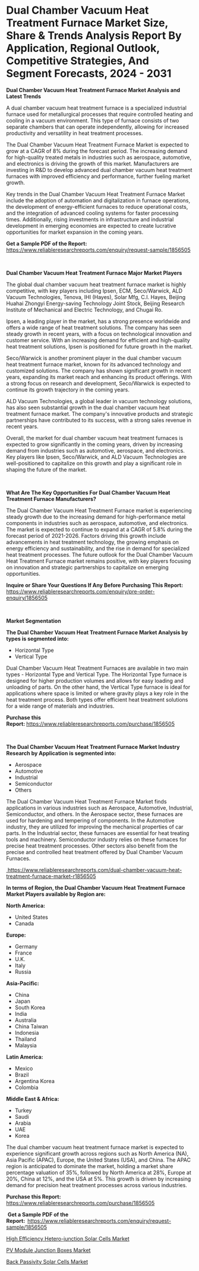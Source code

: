 <p><h1>Dual Chamber Vacuum Heat Treatment Furnace Market Size, Share & Trends Analysis Report By Application, Regional Outlook, Competitive Strategies, And Segment Forecasts, 2024 - 2031</h1></p><p><strong>Dual Chamber Vacuum Heat Treatment Furnace Market Analysis and Latest Trends</strong></p>
<p><p>A dual chamber vacuum heat treatment furnace is a specialized industrial furnace used for metallurgical processes that require controlled heating and cooling in a vacuum environment. This type of furnace consists of two separate chambers that can operate independently, allowing for increased productivity and versatility in heat treatment processes.</p><p>The Dual Chamber Vacuum Heat Treatment Furnace Market is expected to grow at a CAGR of 8% during the forecast period. The increasing demand for high-quality treated metals in industries such as aerospace, automotive, and electronics is driving the growth of this market. Manufacturers are investing in R&D to develop advanced dual chamber vacuum heat treatment furnaces with improved efficiency and performance, further fueling market growth.</p><p>Key trends in the Dual Chamber Vacuum Heat Treatment Furnace Market include the adoption of automation and digitalization in furnace operations, the development of energy-efficient furnaces to reduce operational costs, and the integration of advanced cooling systems for faster processing times. Additionally, rising investments in infrastructure and industrial development in emerging economies are expected to create lucrative opportunities for market expansion in the coming years.</p></p>
<p><strong>Get a Sample PDF of the Report:&nbsp;</strong> <a href="https://www.reliableresearchreports.com/enquiry/request-sample/1856505">https://www.reliableresearchreports.com/enquiry/request-sample/1856505</a></p>
<p>&nbsp;</p>
<p><strong>Dual Chamber Vacuum Heat Treatment Furnace Major Market Players</strong></p>
<p><p>The global dual chamber vacuum heat treatment furnace market is highly competitive, with key players including Ipsen, ECM, Seco/Warwick, ALD Vacuum Technologies, Tenova, IHI (Hayes), Solar Mfg, C.I. Hayes, Beijing Huahai Zhongyi Energy-saving Technology Joint Stock, Beijing Research Institute of Mechanical and Electric Technology, and Chugai Ro.</p><p>Ipsen, a leading player in the market, has a strong presence worldwide and offers a wide range of heat treatment solutions. The company has seen steady growth in recent years, with a focus on technological innovation and customer service. With an increasing demand for efficient and high-quality heat treatment solutions, Ipsen is positioned for future growth in the market.</p><p>Seco/Warwick is another prominent player in the dual chamber vacuum heat treatment furnace market, known for its advanced technology and customized solutions. The company has shown significant growth in recent years, expanding its market reach and enhancing its product offerings. With a strong focus on research and development, Seco/Warwick is expected to continue its growth trajectory in the coming years.</p><p>ALD Vacuum Technologies, a global leader in vacuum technology solutions, has also seen substantial growth in the dual chamber vacuum heat treatment furnace market. The company's innovative products and strategic partnerships have contributed to its success, with a strong sales revenue in recent years.</p><p>Overall, the market for dual chamber vacuum heat treatment furnaces is expected to grow significantly in the coming years, driven by increasing demand from industries such as automotive, aerospace, and electronics. Key players like Ipsen, Seco/Warwick, and ALD Vacuum Technologies are well-positioned to capitalize on this growth and play a significant role in shaping the future of the market.</p></p>
<p>&nbsp;</p>
<p><strong>What Are The Key Opportunities For Dual Chamber Vacuum Heat Treatment Furnace Manufacturers?</strong></p>
<p><p>The Dual Chamber Vacuum Heat Treatment Furnace market is experiencing steady growth due to the increasing demand for high-performance metal components in industries such as aerospace, automotive, and electronics. The market is expected to continue to expand at a CAGR of 5.8% during the forecast period of 2021-2026. Factors driving this growth include advancements in heat treatment technology, the growing emphasis on energy efficiency and sustainability, and the rise in demand for specialized heat treatment processes. The future outlook for the Dual Chamber Vacuum Heat Treatment Furnace market remains positive, with key players focusing on innovation and strategic partnerships to capitalize on emerging opportunities.</p></p>
<p><strong>Inquire or Share Your Questions If Any Before Purchasing This Report:</strong> <a href="https://www.reliableresearchreports.com/enquiry/pre-order-enquiry/1856505">https://www.reliableresearchreports.com/enquiry/pre-order-enquiry/1856505</a></p>
<p>&nbsp;</p>
<p><strong>Market Segmentation</strong></p>
<p><strong>The Dual Chamber Vacuum Heat Treatment Furnace Market Analysis by types is segmented into:</strong></p>
<p><ul><li>Horizontal Type</li><li>Vertical Type</li></ul></p>
<p><p>Dual Chamber Vacuum Heat Treatment Furnaces are available in two main types - Horizontal Type and Vertical Type. The Horizontal Type furnace is designed for higher production volumes and allows for easy loading and unloading of parts. On the other hand, the Vertical Type furnace is ideal for applications where space is limited or where gravity plays a key role in the heat treatment process. Both types offer efficient heat treatment solutions for a wide range of materials and industries.</p></p>
<p><strong>Purchase this Report:&nbsp;</strong><a href="https://www.reliableresearchreports.com/purchase/1856505">https://www.reliableresearchreports.com/purchase/1856505</a></p>
<p>&nbsp;</p>
<p><strong>The Dual Chamber Vacuum Heat Treatment Furnace Market Industry Research by Application is segmented into:</strong></p>
<p><ul><li>Aerospace</li><li>Automotive</li><li>Industrial</li><li>Semiconductor</li><li>Others</li></ul></p>
<p><p>The Dual Chamber Vacuum Heat Treatment Furnace Market finds applications in various industries such as Aerospace, Automotive, Industrial, Semiconductor, and others. In the Aerospace sector, these furnaces are used for hardening and tempering of components. In the Automotive industry, they are utilized for improving the mechanical properties of car parts. In the Industrial sector, these furnaces are essential for heat treating tools and machinery. Semiconductor industry relies on these furnaces for precise heat treatment processes. Other sectors also benefit from the precise and controlled heat treatment offered by Dual Chamber Vacuum Furnaces.</p></p>
<p><a href="https://www.reliableresearchreports.com/dual-chamber-vacuum-heat-treatment-furnace-market-r1856505">&nbsp;https://www.reliableresearchreports.com/dual-chamber-vacuum-heat-treatment-furnace-market-r1856505</a></p>
<p><strong>In terms of Region, the Dual Chamber Vacuum Heat Treatment Furnace Market Players available by Region are:</strong></p>
<p>
    <p> <strong> North America: </strong>
        <ul>
            <li>United States</li>
            <li>Canada</li>
        </ul>
        </p> 
    <p> <strong> Europe: </strong>
        <ul>
            <li>Germany</li>
            <li>France</li>
            <li>U.K.</li>
            <li>Italy</li>
            <li>Russia</li>
        </ul>
        </p> 
    <p> <strong> Asia-Pacific: </strong>
        <ul>
            <li>China</li>
            <li>Japan</li>
            <li>South Korea</li>
            <li>India</li>
            <li>Australia</li>
            <li>China Taiwan</li>
            <li>Indonesia</li>
            <li>Thailand</li>
            <li>Malaysia</li>
        </ul>
        </p> 
    <p> <strong> Latin America: </strong>
        <ul>
            <li>Mexico</li>
            <li>Brazil</li>
            <li>Argentina Korea</li>
            <li>Colombia</li>
        </ul>
        </p> 
    <p> <strong> Middle East & Africa: </strong>
        <ul>
            <li>Turkey</li>
            <li>Saudi</li>
            <li>Arabia</li>
            <li>UAE</li>
            <li>Korea</li>
        </ul>
    </p>
    </p>
<p><p>The dual chamber vacuum heat treatment furnace market is expected to experience significant growth across regions such as North America (NA), Asia Pacific (APAC), Europe, the United States (USA), and China. The APAC region is anticipated to dominate the market, holding a market share percentage valuation of 35%, followed by North America at 28%, Europe at 20%, China at 12%, and the USA at 5%. This growth is driven by increasing demand for precision heat treatment processes across various industries.</p></p>
<p><strong>Purchase this Report: </strong><a href="https://www.reliableresearchreports.com/purchase/1856505">https://www.reliableresearchreports.com/purchase/1856505</a></p>
<p>&nbsp;<strong>Get a Sample PDF of the Report:&nbsp;&nbsp;</strong><a href="https://www.reliableresearchreports.com/enquiry/request-sample/1856505">https://www.reliableresearchreports.com/enquiry/request-sample/1856505</a></p>
<p><strong></strong></p>
<p><p><a href="https://www.linkedin.com/pulse/high-efficiency-hetero-junction-solar-cells-market-research-6hvef">High Efficiency Hetero-junction Solar Cells Market</a></p><p><a href="https://www.linkedin.com/pulse/pv-module-junction-boxes-market-analysis-its-cagr-segmentation-uurxf">PV Module Junction Boxes Market</a></p><p><a href="https://www.linkedin.com/pulse/back-passivity-solar-cells-market-size-cagr-trends-2024-2030-iah1f">Back Passivity Solar Cells Market</a></p></p>